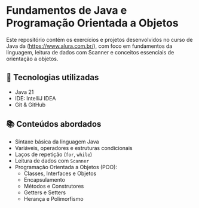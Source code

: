 # Fundamentos de Java e Programação Orientada a Objetos

Este repositório contém os exercícios e projetos desenvolvidos no curso de Java da (https://www.alura.com.br/), com foco em fundamentos da linguagem, leitura de dados com Scanner e conceitos essenciais de orientação a objetos.

## 🚀 Tecnologias utilizadas

- Java 21
- IDE: IntelliJ IDEA
- Git & GitHub

## 📚 Conteúdos abordados

- Sintaxe básica da linguagem Java
- Variáveis, operadores e estruturas condicionais
- Laços de repetição (`for`, `while`)
- Leitura de dados com `Scanner`
- Programação Orientada a Objetos (POO):
  - Classes, Interfaces e Objetos
  - Encapsulamento
  - Métodos e Construtores
  - Getters e Setters
  - Herança e Polimorfismo
